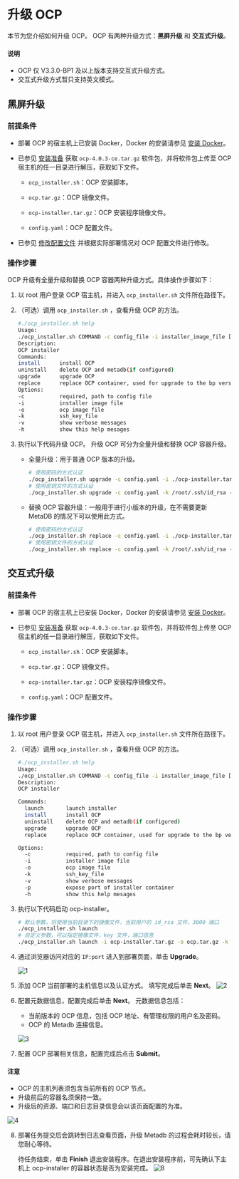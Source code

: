 # 升级 OCP

本节为您介绍如何升级 OCP。
OCP 有两种升级方式：**黑屏升级** 和 **交互式升级**。

  <main id="notice" type='explain'>
    <h4>说明</h4>
    <ul>
    <li>OCP 仅 V3.3.0-BP1 及以上版本支持交互式升级方式。</li>
    <li>交互式升级方式暂只支持英文模式。</li>
    </ul>
  </main>

## 黑屏升级

### 前提条件

* 部署 OCP 的宿主机上已安装 Docker，Docker 的安装请参见 [安装 Docker](9.deploy-appendix/1.install-docker.md)。

* 已参见 [安装准备](4.installation-preparation.md) 获取 `ocp-4.0.3-ce.tar.gz` 软件包，并将软件包上传至 OCP 宿主机的任一目录进行解压，获取如下文件。

  * `ocp_installer.sh`：OCP 安装脚本。

  * `ocp.tar.gz`：OCP 镜像文件。

  * `ocp-installer.tar.gz`：OCP 安装程序镜像文件。

  * `config.yaml`：OCP 配置文件。
  
* 已参见 [修改配置文件](5.modify-conf-file.md) 并根据实际部署情况对 OCP 配置文件进行修改。

### 操作步骤

OCP 升级有全量升级和替换 OCP 容器两种升级方式。具体操作步骤如下：

1. 以 root 用户登录 OCP 宿主机，并进入 `ocp_installer.sh` 文件所在路径下。

2. （可选）调用 `ocp_installer.sh` ，查看升级 OCP 的方法。

   ```bash
   #./ocp_installer.sh help
   Usage:
   ./ocp_installer.sh COMMAND -c config_file -i installer_image_file [-o ocp_image_file] [-k ssh_key_file] [-v] [-h]
   Description:
   OCP installer
   Commands:
   install      install OCP
   uninstall    delete OCP and metadb(if configured)
   upgrade      upgrade OCP
   replace      replace OCP container, used for upgrade to the bp version, or just restart
   Options:
   -c           required, path to config file
   -i           installer image file
   -o           ocp image file
   -k           ssh_key_file
   -v           show verbose messages
   -h           show this help mesages
   ```

3. 执行以下代码升级 OCP。
   升级 OCP 可分为全量升级和替换 OCP 容器升级。

    * 全量升级：用于普通 OCP 版本的升级。

        ```bash
        # 使用密码的方式认证
        ./ocp_installer.sh upgrade -c config.yaml -i ./ocp-installer.tar.gz -o ./ocp.tar.gz
        # 使用密钥文件的方式认证
        ./ocp_installer.sh upgrade -c config.yaml -k /root/.ssh/id_rsa -i ./ocp-installer.tar.gz -o ./ocp.tar.gz
        ```

    * 替换 OCP 容器升级：一般用于进行小版本的升级，在不需要更新 MetaDB 的情况下可以使用此方式。

        ```bash
        # 使用密码的方式认证
        ./ocp_installer.sh replace -c config.yaml -i ./ocp-installer.tar.gz -o ./ocp.tar.gz
        # 使用密钥文件的方式认证
        ./ocp_installer.sh replace -c config.yaml -k /root/.ssh/id_rsa -i ./ocp-installer.tar.gz -o ./ocp.tar.gz
        ```

## 交互式升级

### 前提条件

* 部署 OCP 的宿主机上已安装 Docker，Docker 的安装请参见 [安装 Docker](9.deploy-appendix/1.install-docker.md)。

* 已参见 [安装准备](4.installation-preparation.md) 获取 `ocp-4.0.3-ce.tar.gz` 软件包，并将软件包上传至 OCP 宿主机的任一目录进行解压，获取如下文件。

  * `ocp_installer.sh`：OCP 安装脚本。

  * `ocp.tar.gz`：OCP 镜像文件。

  * `ocp-installer.tar.gz`：OCP 安装程序镜像文件。

  * `config.yaml`：OCP 配置文件。

### 操作步骤

1. 以 root 用户登录 OCP 宿主机，并进入 `ocp_installer.sh` 文件所在路径下。

2. （可选）调用 `ocp_installer.sh` ，查看升级 OCP 的方法。

   ```bash
   #./ocp_installer.sh help
   Usage:
   ./ocp_installer.sh COMMAND -c config_file -i installer_image_file [-o ocp_image_file] [-k ssh_key_file] [-v] [-h]
   Description:
   OCP installer

   Commands:
     launch       launch installer
     install      install OCP
     uninstall    delete OCP and metadb(if configured)
     upgrade      upgrade OCP
     replace      replace OCP container, used for upgrade to the bp version, or just restart

   Options:
     -c           required, path to config file
     -i           installer image file
     -o           ocp image file
     -k           ssh_key_file
     -v           show verbose messages
     -p           expose port of installer container
     -h           show this help mesages
   ```

3. 执行以下代码启动 ocp-installer。

   ```bash
   # 默认参数，将使用当前目录下的镜像文件，当前用户的 id_rsa 文件，3000 端口
   ./ocp_installer.sh launch
   # 自定义参数，可以指定镜像文件，key 文件，端口信息
   ./ocp_installer.sh launch -i ocp-installer.tar.gz -o ocp.tar.gz -k /root/.ssh/id_rsa -p 3000
   ```

4. 通过浏览器访问对应的 `IP:port` 进入到部署页面，单击 **Upgrade**。

   ![1](https://obbusiness-private.oss-cn-shanghai.aliyuncs.com/doc/img/ocp/%E7%99%BB%E5%BD%95OCP.png)

5. 添加 OCP 当前部署的主机信息以及认证方式。
   填写完成后单击 **Next**。
   ![2](https://obbusiness-private.oss-cn-shanghai.aliyuncs.com/doc/img/ocp/%E6%B7%BB%E5%8A%A0%E4%B8%BB%E6%9C%BA%E4%BF%A1%E6%81%AF.png)

6. 配置元数据信息，配置完成后单击 **Next**。
   元数据信息包括：
   * 当前版本的 OCP 信息，包括 OCP 地址、有管理权限的用户名及密码。
   * OCP 的 Metadb 连接信息。

    ![3](https://obbusiness-private.oss-cn-shanghai.aliyuncs.com/doc/img/ocp/%E9%85%8D%E7%BD%AE%E5%85%83%E6%95%B0%E6%8D%AE%E4%BF%A1%E6%81%AF.png)

7. 配置 OCP 部署相关信息，配置完成后点击 **Submit**。

  <main id="notice" type='notice'>
    <h4>注意</h4>
    <ul>
    <li>OCP 的主机列表须包含当前所有的 OCP 节点。</li>
    <li>升级前后的容器名须保持一致。</li>
    <li>升级后的资源、端口和日志目录信息会以该页面配置的为准。</li>
    </ul>
  </main>

   ![4](https://obbusiness-private.oss-cn-shanghai.aliyuncs.com/doc/img/ocp/OCP%E9%83%A8%E7%BD%B2%E7%9B%B8%E5%85%B3%E4%BF%A1%E6%81%AF.png)

8. 部署任务提交后会跳转到日志查看页面，升级 Metadb 的过程会耗时较长，请您耐心等待。

   待任务结束，单击 **Finish** 退出安装程序。在退出安装程序前，可先确认下主机上 ocp-installer 的容器状态是否为安装完成。
   ![8](https://obbusiness-private.oss-cn-shanghai.aliyuncs.com/doc/img/ocp/%E6%8F%90%E4%BA%A4%E4%BB%BB%E5%8A%A1.png)
